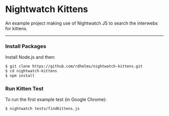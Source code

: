 # Nightwatch Kittens

An example project making use of Nightwatch JS to search the interwebs for kittens.
***

### Install Packages
Install Node.js and then:
```sh
$ git clone https://github.com/rdhelms/nightwatch-kittens.git
$ cd nightwatch-kittens
$ npm install
```

### Run Kitten Test
To run the first example test (in Google Chrome):
```sh
$ nightwatch tests/findKittens.js
```
